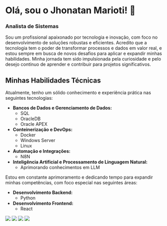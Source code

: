 # Olá, sou o Jhonatan Marioti! 👋
### Analista de Sistemas

Sou um profissional apaixonado por tecnologia e inovação, com foco no desenvolvimento de soluções robustas e eficientes. Acredito que a tecnologia tem o poder de transformar processos e dados em valor real, e estou sempre em busca de novos desafios para aplicar e expandir minhas habilidades. Minha jornada tem sido impulsionada pela curiosidade e pelo desejo contínuo de aprender e contribuir para projetos significativos.

## Minhas Habilidades Técnicas

Atualmente, tenho um sólido conhecimento e experiência prática nas seguintes tecnologias:

*   **Bancos de Dados e Gerenciamento de Dados:**
    *   SQL 
    *   OracleDB 
    *   Oracle APEX 
*   **Conteinerização e DevOps:**
    *   Docker
    *   Windows Server
    *   Linux
*   **Automação e Integrações:**
    *   N8N
*   **Inteligência Artificial e Processamento de Linguagem Natural:**
    *   Aprimorando conhecimentos em LLM

Estou em constante aprimoramento e dedicando tempo para expandir minhas competências, com foco especial nas seguintes áreas:

*   **Desenvolvimento Backend:**
    *   Python
*   **Desenvolvimento Frontend:**
    *   React
 
<div> 
  <a href="https://instagram.com/marioti_j" target="_blank"><img src="https://img.shields.io/badge/-Instagram-%23E4405F?style=for-the-badge&logo=instagram&logoColor=white" target="_blank"></a>
  <a href="https://discord.gg/fs9NWQfS" target="_blank"><img src="https://img.shields.io/badge/Discord-7289DA?style=for-the-badge&logo=discord&logoColor=white" target="_blank"></a> 
  <a href = "mailto:jhonatan.marioti8@gmail.com"><img src="https://img.shields.io/badge/-Gmail-%23333?style=for-the-badge&logo=gmail&logoColor=white" target="_blank"></a>
  <a href="https://www.linkedin.com/in/jhonatan-marioti-9a2bb6177/" target="_blank"><img src="https://img.shields.io/badge/-LinkedIn-%230077B5?style=for-the-badge&logo=linkedin&logoColor=white" target="_blank"></a> 
  
</div>
